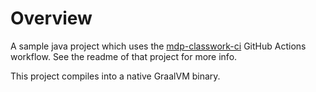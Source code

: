 # Overview

A sample java project which uses the [mdp-classwork-ci](https://github.com/ivaylopp/mdp-classwork-ci) GitHub Actions workflow. See the readme of that project for more info.

This project compiles into a native GraalVM binary.
